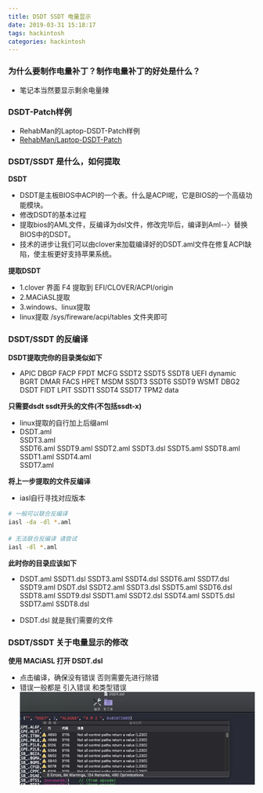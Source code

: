 ```yaml
---
title: DSDT SSDT 电量显示
date: 2019-03-31 15:18:17
tags: hackintosh
categories: hackintosh
---
```

### 为什么要制作电量补丁？制作电量补丁的好处是什么？

* 笔记本当然要显示剩余电量辣

### DSDT-Patch样例

* RehabMan的Laptop-DSDT-Patch样例
* [RehabMan/Laptop-DSDT-Patch](https://github.com/RehabMan/Laptop-DSDT-Patch)

### DSDT/SSDT 是什么，如何提取

**DSDT**
* DSDT是主板BIOS中ACPI的一个表。什么是ACPI呢，它是BIOS的一个高级功能模块。
* 修改DSDT的基本过程
* 提取bios的AML文件，反编译为dsl文件，修改完毕后，编译到Aml--〉替换BIOS中的DSDT。
* 技术的进步让我们可以由clover来加载编译好的DSDT.aml文件在修复ACPI缺陷，使主板更好支持苹果系统。

**提取DSDT**
* 1.clover 界面 F4 提取到 EFI/CLOVER/ACPI/origin
* 2.MACiASL提取
* 3.windows、linux提取
* linux提取 /sys/fireware/acpi/tables 文件夹即可

### DSDT/SSDT 的反编译

**DSDT提取完你的目录类似如下**

* APIC    DBGP    FACP    FPDT    MCFG    SSDT2   SSDT5   SSDT8   UEFI    dynamic
BGRT    DMAR    FACS    HPET    MSDM    SSDT3   SSDT6   SSDT9   WSMT
DBG2    DSDT    FIDT    LPIT    SSDT1   SSDT4   SSDT7   TPM2    data

**只需要dsdt ssdt开头的文件(不包括ssdt-x)**

* linux提取的自行加上后缀aml
* DSDT.aml   
SSDT3.aml  
SSDT6.aml 
SSDT9.aml 
SSDT2.aml 
SSDT3.dsl 
SSDT5.aml 
SSDT8.aml 
SSDT1.aml 
SSDT4.aml  
SSDT7.aml

**将上一步提取的文件反编译**

* iasl自行寻找对应版本

``` bash
# 一般可以联合反编译
iasl -da -dl *.aml

# 无法联合反编译 请尝试
iasl -dl *.aml
```

**此时你的目录应该如下**

* DSDT.aml  SSDT1.dsl SSDT3.aml SSDT4.dsl SSDT6.aml SSDT7.dsl SSDT9.aml
DSDT.dsl  SSDT2.aml SSDT3.dsl SSDT5.aml SSDT6.dsl SSDT8.aml SSDT9.dsl
SSDT1.aml SSDT2.dsl SSDT4.aml SSDT5.dsl SSDT7.aml SSDT8.dsl

* DSDT.dsl 就是我们需要的文件

### DSDT/SSDT 关于电量显示的修改

**使用 MACiASL 打开 DSDT.dsl**

* 点击编译，确保没有错误 否则需要先进行除错
* 错误一般都是 引入错误 和类型错误
![1](/imgs/dsdt1.png)
